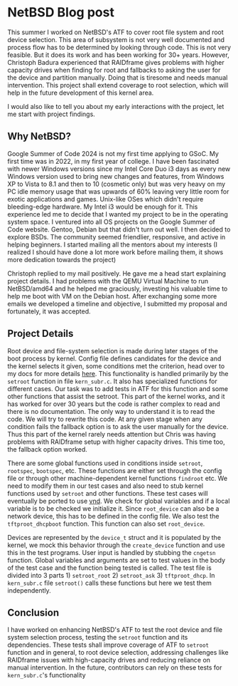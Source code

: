 # NetBSD Blog post
This summer I worked on NetBSD's ATF to cover root file system and root device selection. This area of subsystem is not very well documented and process flow has to be determined by 
looking through code. This is not very feasible. But it does its work and has been working for 30+ years. However, Christoph Badura experienced that RAIDframe gives problems with higher 
capacity drives when finding for root and fallbacks to asking the user for the device and partition manually. Doing that is tiresome and needs manual intervention. This project shall extend coverage to root selection, which will help in the future development of this kernel area.

I would also like to tell you about my early interactions with the project, let me start with project findings.

## Why NetBSD?
Google Summer of Code 2024 is not my first time applying to GSoC. My first time was in 2022, in my first year of college. I have been fascinated with newer Windows versions
since my Intel Core Duo i3 days as every new Windows version used to bring new changes and features, from Windows XP to Vista to 8.1 and then to 10 (cosmetic only) but was very heavy on 
my PC idle memory usage that was upwards of 60% leaving very little room for exotic applications and games. Unix-like OSes which didn't require bleeding-edge hardware. My Intel i3 would 
be enough for it. This experience led me to decide that I wanted my project to be in the operating system space. I ventured into all OS projects on the Google Summer of Code website. 
Gentoo, Debian but that didn't turn out well. I then decided to explore BSDs. The community seemed friendlier, responsive, and active in helping beginners. I started mailing all 
the mentors about my interests (I realized I should have done a lot more work before mailing them, it shows more dedication towards the project)

Christoph replied to my mail positively. He gave me a head start explaining project details. I had problems with the QEMU Virtual Machine to run NetBSD/amd64 and he helped me 
graciously, investing his valuable time to help me boot with VM on the Debian host. After exchanging some more emails we developed a timeline and objective, I submitted my proposal and 
fortunately, it was accepted.

## Project Details 
Root device and file-system selection is made during later stages of the boot process by kernel. Config file defines candidates for the device and the kernel selects it given, some 
conditions met
the criterion, head over to my docs for more details [here](https://github.com/DiviyamPathak/Gsoc-2024-NetBSD). This functionality is handled primarily by the `setroot` function 
in file `kern_subr.c`. It also has specialized
functions for different cases. Our task was to add tests in ATF for this function and some other functions that assist the setroot. This part of the kernel works, and it has worked for over 
30 years but the code is rather complex to read and there is no documentation. The only way to understand it is to read the code. We will try to rewrite this code. 
At any given stage when any condition fails the fallback option is to ask the user manually for the device. Thus this part of the kernel rarely needs attention but Chris was having problems with 
RAIDframe setup with higher capacity drives. This time too, the fallback option worked.

There are some global functions used in conditions inside `setroot`, `rootspec`, `bootspec`, etc. These functions are either set through the config file or through other machine-dependent kernel functions `findroot` etc. We need to modify them in our test cases and also need to stub kernel functions used by `setroot` and other functions. These test cases will 
eventually be ported to use [vnd](https://man.netbsd.org/vnd.4). We check for global variables and if a local variable is to be checked we initialize it. 
Since `root_device` can also be a network device, this has to be defined in the config file. We also test the `tftproot_dhcpboot` function. This function can also set `root_device`.

Devices are represented by the `device_t` struct and it is populated by the kernel, we mock this behavior through the `create_device` function and use this in the test programs.
User input is handled by stubbing the `cngetsn` function. Global variables and arguments are set to test values in the body of the test case and the function being tested is called.
The test file is divided into 3 parts 1) `setroot_root` 2) `setroot_ask` 3) `tftproot_dhcp`. In `kern_subr.c` file `setroot()` calls these functions but here we test them independently.

## Conclusion 

I have worked on enhancing NetBSD's ATF to test the root device and file system selection process, testing the `setroot` function and its dependencies. These tests shall improve coverage 
of ATF to `setroot` function and in general, to root device selection, addressing challenges like RAIDframe issues with high-capacity drives and reducing reliance on manual intervention. 
In the future, contributors can rely on these tests for `kern_subr.c`'s functionality  
